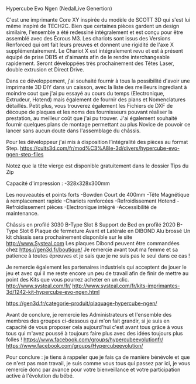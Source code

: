 Hypercube Evo Ngen (NedalLive Genertion)

C'est une imprimante Core XY inspirée du modèle de SCOTT 3D qui s'est lui même inspiré de TECH2C.
Bien que certaines pièces gardent un design similaire, l'ensemble a été redessiné intégralement et est conçu pour être assemblé avec des Écrous M3.
Les chariots sont issus des Versions Renforced qui ont fait leurs preuves et donnent une rigidité de l'axe X supplémentairement.
Le Chariot X est intégralement revu et est à présent équipé de prise DB15 et d'aimants afin de le rendre interchangeable rapidement.
Seront développées très prochainement des Têtes Laser, double extrusion et Direct Drive.

Dans ce développement, j'ai souhaité fournir à tous la possibilité d'avoir une imprimante 3D DIY dans un caisson, avec la liste des meilleurs ingrediant à moindre cout que j'ai pu essayé au cours du temps (Electronique, Extrudeur, Hotend) mais également de fournir des plans et Nomenclatures détaillés. Petit plus, vous trouverez également les Fichiers de DXF de découpe de plaques et les noms des fournisseurs pouvant réaliser la prestation, au meilleur coût que j'ai pu trouver.
J'ai également souhaité fournir quelques plans de montage permettant au plus Novice de pouvoir ce lancer sans aucun doute dans l'assemblage du châssis.

Pour les développeur j'ai mis à disposition l’intégralité des pièces au format Step.
https://cults3d.com/fr/mod%C3%A8le-3d/divers/hypercube-evo-ngen-step-files

Notez que la tête vierge est disponible gratuitement dans le dossier Tips du Zip

Capacité d'impression :
-328x328x300mm

Les nouveautés et points forts
-Bowden Court de 400mm
-Tête Magnétique à remplacement rapide
-Chariots renforcées
-Refroidissement Hotend
-Refroidissement pièces
-Electronique intégré
-Accessibilité de maintenance.

Châssis en profilé 3030 B-Type Slot 8
Support de Bed en profilé 2020 B-Type Slot 6
Plaque de fermeture Avant et Latérale en DIBOND Alu brossé
Un kit châssis sera prochainement disponible sur le site http://www.Systeal.com
Les plaques Dibond peuvent être commandées chez https://gen3d.fr/boutique/
Je remercie avant tout ma femme et sa patience à toutes épreuves et je sais que je ne suis pas le seul dans ce cas !

Je remercie également les partenaires industriels qui acceptent de jouer le jeu et avec qui il me reste encore un peu de travail afin de finir de mettre au point des Kits que vous pourrez acheter en un clic.
http://www.systeal.com/fr/
http://www.systeal.com/fr/kits-imprimantes-3d/1242-kit-hypercube-evo-ngen.html

https://gen3d.fr/categorie-produit/plaquage-hypercube-ngen/

Avant de conclure, je remercie les Administrateurs et l'ensemble des membres des groupes ci-dessous qui m'on fait grandir, si je suis en capacité de vous proposer cela aujourd'hui c'est avant tous grâce à vous tous qui m'avez poussé à toujours faire plus avec des idées toujours plus folles !
https://www.facebook.com/groups/hypercubeevolutionfr/
https://www.facebook.com/groups/Hypercubeevolution/

Pour conclure : je tiens à rappeler que je fais ça de manière bénévole et que ce n'est pas mon travail, je suis comme vous tous qui passez par ici, je vous remercie donc par avance pour votre bienveillance et votre participation active à l'évolution du bébé.
